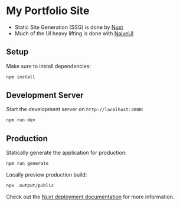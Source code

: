 # My Portfolio Site
- Static Site Generation (SSG) is done by [Nuxt](https://nuxt.com/)
- Much of the UI heavy lifting is done with [NaiveUI](https://www.naiveui.com/en-US/os-theme)

## Setup

Make sure to install dependencies:

```bash
npm install
```

## Development Server

Start the development server on `http://localhost:3000`:

```bash
npm run dev
```

## Production

Statically generate the application for production:

```bash
npm run generate
```

Locally preview production build:

```bash
npx .output/public
```

Check out the [Nuxt deployment documentation](https://nuxt.com/docs/getting-started/deployment) for more information.
